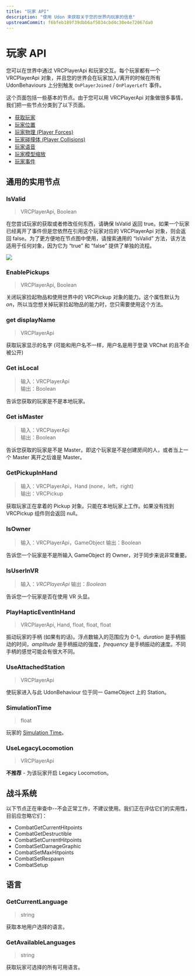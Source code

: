 ```yaml
---
title: "玩家 API"
description: "使用 Udon 来获取关于您的世界内玩家的信息"
upstreamCommit: f6bfeb189f39dbb6af5034cbd4c30e4e72067da0
---
```


<!-- 这寄吧文档写的寄吧烂 -->

# 玩家 API

您可以在世界中通过 VRCPlayerApi 和玩家交互。每个玩家都有一个 VRCPlayerApi 对象，并且您的世界会在玩家加入/离开的时候在所有 UdonBehaviours 上分别触发 `OnPlayerJoined` / `OnPlayerLeft` 事件。

这个页面包括一些基本的节点。由于您可以用 VRCPlayerApi 对象做很多事情，我们把一些节点分类到了以下页面。

- [获取玩家](/creators.vrchat.com/worlds/udon/players/getting-players)
- [玩家位置](/creators.vrchat.com/worlds/udon/players/player-positions)
- [玩家物理 (Player Forces)](/creators.vrchat.com/worlds/udon/players/player-forces)
- [玩家碰撞体 (Player Collisions)](/creators.vrchat.com/worlds/udon/players/player-collisions)
- [玩家语音](/creators.vrchat.com/worlds/udon/players/player-audio)
- [玩家模型缩放](/creators.vrchat.com/worlds/udon/players/player-avatar-scaling)
- [玩家事件](/creators.vrchat.com/worlds/udon/graph/event-nodes#player-events)

## 通用的实用节点

### IsValid

> VRCPlayerApi, Boolean

在您尝试玩家的获取或者修改任何东西，请确保 IsValid 返回 true。如果一个玩家已经离开了事件但是您依然在引用这个玩家对应的 VRCPlayerApi 对象，则会返回 false。为了更方便地在节点图中使用，请搜索通用的 “IsValid” 方法，该方法适用于任何对象，因为它为 “true” 和 “false” 提供了单独的流程。

![](/creators.vrchat.com/images/worlds/index-59fc2c8-player-isvalid.png)

### EnablePickups

> VRCPlayerApi, Boolean

关闭玩家捡起物品和使用世界中的 VRCPickup 对象的能力。这个属性默认为 _on_，所以当您想关掉玩家捡起物品的能力时，您只需要使用这个方法。

### get displayName

> VRCPlayerApi

获取玩家显示的名字 (可能和用户名不一样，用户名是用于登录 VRChat 的且不会被公开)

### Get isLocal

> 输入：VRCPlayerApi  
> 输出：Boolean

告诉您获取的玩家是不是本地玩家。

### Get isMaster

> 输入：VRCPlayerApi  
> 输出：Boolean

告诉您获取的玩家是不是 Master。即这个玩家是不是创建房间的人，或者当上一个 Master 离开之后谁是 Master。

### GetPickupInHand

> 输入：VRCPlayerApi，Hand (none，left，right)  
> 输出：VRCPickup

获取玩家正在拿着的 Pickup 对象。只能在本地玩家上工作。如果没有找到 VRCPickup 组件则会返回 null。

### IsOwner

> 输入：VRCPlayerApi，GameObject
> 输出：Boolean

告诉您一个玩家是不是所输入 GameObject 的 Owner，对于同步来说非常重要。

### IsUserInVR

> 输入：*VRCPlayerApi*
> 输出：*Boolean*

告诉您一个玩家是否在使用 VR 头显。

### PlayHapticEventInHand

> VRCPlayerApi, Hand, float, float, float

振动玩家的手柄 (如果有的话)。浮点数输入的范围应为 0-1。_duration_ 是手柄振动的时间，_amplitude_ 是手柄振动的强度，_frequency_ 是手柄振动的速度。不同手柄的感觉可能会有很大不同。

### UseAttachedStation

> VRCPlayerApi

使玩家进入与此 UdonBehaviour 位于同一 GameObject 上的 Station。

### SimulationTime

> float

玩家的 [Simulation Time](/creators.vrchat.com/worlds/udon/networking/network-components)。

### UseLegacyLocomotion

> VRCPlayerApi

**不推荐** - 为该玩家开启 Legacy Locomotion。

## 战斗系统

以下节点正在审查中--不会正常工作，不建议使用。我们正在评估它们的实用性，目前应忽略它们：

- CombatGetCurrentHitpoints
- CombatGetDestructible
- CombatSetCurrentHitpoints
- CombatSetDamageGraphic
- CombatSetMaxHitpoints
- CombatSetRespawn
- CombatSetup

## 语言

### GetCurrentLanguage

> string

获取本地用户选择的语言。

### GetAvailableLanguages

> string

获取玩家可选择的所有可用语言。
